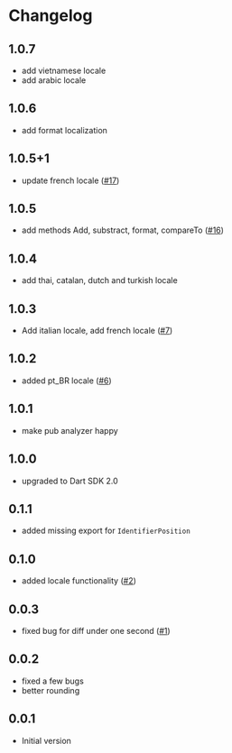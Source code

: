 # Changelog

## 1.0.7

- add vietnamese locale
- add arabic locale

## 1.0.6

- add format localization

## 1.0.5+1

- update french locale ([#17])

## 1.0.5

- add methods Add, substract, format, compareTo ([#16])

## 1.0.4

- add thai, catalan, dutch and turkish locale

## 1.0.3

- Add italian locale, add french locale  ([#7])

## 1.0.2

- added pt_BR locale ([#6])

## 1.0.1

- make pub analyzer happy

## 1.0.0

- upgraded to Dart SDK 2.0

## 0.1.1

- added missing export for `IdentifierPosition`

## 0.1.0

- added locale functionality ([#2])

## 0.0.3

- fixed bug for diff under one second ([#1])

## 0.0.2

- fixed a few bugs
- better rounding

## 0.0.1

- Initial version


[#1]: https://github.com/rinukkusu/simple_moment/pull/1
[#2]: https://github.com/rinukkusu/simple_moment/issues/2
[#6]: https://github.com/rinukkusu/simple_moment/pull/6
[#7]: https://github.com/rinukkusu/simple_moment/pull/7
[#16]: https://github.com/rinukkusu/simple_moment/pull/16
[#17]: https://github.com/rinukkusu/simple_moment/pull/17
